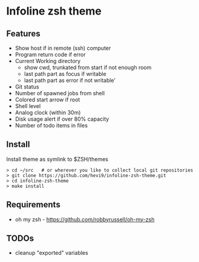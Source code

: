 
# Infoline zsh theme


## Features

* Show host if in remote (ssh) computer
* Program return code if error
* Current Working directory
  * show cwd, trunkated from start if not enough room
  * last path part as focus if writable
  * last path part as error if not writable'
* Git status
* Number of spawned jobs from shell
* Colored start arrow if root
* Shell level
* Analog clock (within 30m)
* Disk usage alert if over 80% capacity
* Number of todo items in files

## Install
Install theme as symlink to $ZSH/themes
```shell
> cd ~/src   # or wherever you like to collect local git repositories
> git clone https://github.com/hevi9/infoline-zsh-theme.git
> cd infoline-zsh-theme
> make install
```


## Requirements
  * oh my zsh - https://github.com/robbyrussell/oh-my-zsh


## TODOs

 * cleanup "exported" variables
